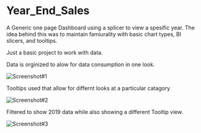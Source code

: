 # Year_End_Sales

A Generic one page Dashboard using a splicer to view a spesific year. The idea behind this was to maintain famiurality with basic chart types, BI slicers, and tooltips. 

Just a basic project to work with data. 

Data is orginized to alow for data consumption in one look.

![Screenshot#1](https://user-images.githubusercontent.com/10605443/135729089-740ed2bb-3eb8-4221-9ce4-8be70cb0843a.PNG)

Tooltips used that allow for differnt looks at a particular catagory

![Screenshot#2](https://user-images.githubusercontent.com/10605443/135729202-10c42ab2-528f-4280-9e5a-1ac271ee6d42.PNG)


Filtered to show 2019 data while also showing a different Tooltip view.

![Screenshot#3](https://user-images.githubusercontent.com/10605443/135729206-6a01a645-502c-49ba-a760-49e37fc5e1d1.PNG)


